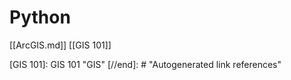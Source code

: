 # Python

[[ArcGIS.md]]
[[GIS 101]]

[//begin]: # "Autogenerated link references for markdown compatibility"
[GIS 101]: GIS 101 "GIS"
[//end]: # "Autogenerated link references"